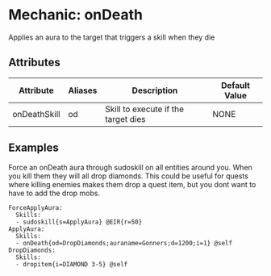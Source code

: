 Mechanic: onDeath
==================

Applies an aura to the target that triggers a skill when they die

Attributes
----------

| Attribute        | Aliases       | Description                                                | Default Value |
|------------------|---------------|------------------------------------------------------------|---------------|
| onDeathSkill    | od            | Skill to execute if the target dies            | NONE |


Examples
--------

Force an onDeath aura through sudoskill on all entities around you. When you kill them they will all drop diamonds. This could be useful for quests where killing enemies makes them drop a quest item, but you dont want to have to add the drop mobs. 

    ForceApplyAura:
      Skills:
      - sudoskill{s=ApplyAura} @EIR{r=50}
    ApplyAura:
      Skills:
      - onDeath{od=DropDiamonds;auraname=Gonners;d=1200;i=1} @self
    DropDiamonds:
      Skills:
      - dropitem{i=DIAMOND 3-5} @self